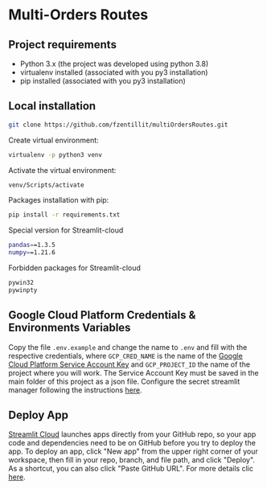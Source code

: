 # Multi-Orders Routes

## Project requirements

* Python 3.x (the project was developed using python 3.8)
* virtualenv installed (associated with you py3 installation)
* pip installed (associated with you py3 installation)

## Local installation

```bash
git clone https://github.com/fzentillit/multiOrdersRoutes.git
```
Create virtual environment:

```bash
virtualenv -p python3 venv
```
Activate the virtual environment:
```bash
venv/Scripts/activate
```
Packages installation with pip:
```bash
pip install -r requirements.txt
```

Special version for Streamlit-cloud

```bash
pandas==1.3.5
numpy==1.21.6
```

Forbidden packages for Streamlit-cloud

```bash
pywin32
pywinpty
```

## Google Cloud Platform Credentials & Environments Variables

Copy the file `.env.example` and change the name to `.env` and fill with the respective credentials, where
`GCP_CRED_NAME` is the name of the [Google Cloud Platform Service Account Key](https://cloud.google.com/iam/docs/creating-managing-service-account-keys) and `GCP_PROJECT_ID` the name of the project 
where you will work. The Service Account Key must be saved in the main folder of this project as a json file. Configure the secret streamlit manager following the instructions [here](https://docs.streamlit.io/streamlit-cloud/get-started/deploy-an-app/connect-to-data-sources/secrets-management).


## Deploy App

[Streamlit Cloud](https://share.streamlit.io/) launches apps directly from your GitHub repo, so your app code and dependencies need to be on GitHub before you try to deploy the app. 
To deploy an app, click "New app" from the upper right corner of your workspace, then fill in your repo, branch, and file path, and click "Deploy". As a shortcut, you can also click "Paste GitHub URL". For more details clic [here](https://docs.streamlit.io/streamlit-cloud/get-started/deploy-an-app).



